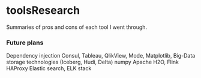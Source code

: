 # toolsResearch
Summaries of pros and cons of each tool I went through.

### Future plans
Dependency injection
Consul, Tableau, QlikView, Mode, Matplotlib, 
Big-Data storage technologies (Iceberg, Hudi, Delta)
numpy
Apache H2O, Flink
HAProxy
Elastic search, ELK stack
